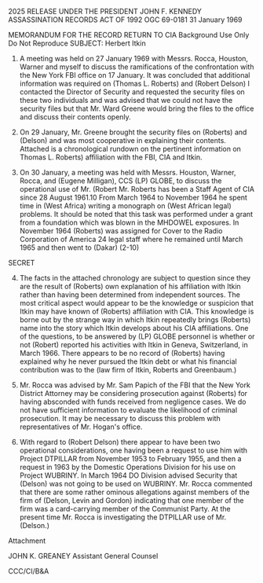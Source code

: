 2025 RELEASE UNDER THE PRESIDENT JOHN F. KENNEDY ASSASSINATION RECORDS ACT OF 1992
OGC 69-0181
31 January 1969

MEMORANDUM FOR THE RECORD
RETURN TO CIA
Background Use Only
Do Not Reproduce
SUBJECT: Herbert Itkin

1. A meeting was held on 27 January 1969 with Messrs. Rocca, Houston, Warner and myself to discuss the ramifications of the confrontation with the New York FBI office on 17 January. It was concluded that additional information was required on
(Thomas L. Roberts) and (Robert Delson) I contacted the Director
of Security and requested the security files on these two individuals and was advised that we could not have the security files but that Mr. Ward Greene would bring the files to the office and discuss their contents openly.

2. On 29 January, Mr. Greene brought the security files on (Roberts) and (Delson) and was most cooperative in explaining their contents. Attached is a chronological rundown on the pertinent information on Thomas L. Roberts) affiliation with the FBI, CIA and Itkin.

3. On 30 January, a meeting was held with Messrs. Houston, Warner, Rocca, and (Eugene Milligan), CCS (LP) GLOBE, to discuss the operational use of Mr. (Robert Mr. Roberts has been a Staff Agent of CIA since 28 August 1961.10 From March 1964 to November 1964 he spent time in (West Africa) writing a monograph on (West African legal) problems. It should be noted that this task was performed under a grant from a foundation which was
blown in the MHDOWEL exposures. In November 1964 (Roberts)
was assigned for Cover to the Radio Corporation of America 24 legal staff where he remained until March 1965 and then went to (Dakar)
(2-10)

SECRET

4. The facts in the attached chronology are subject to question since they are the result of (Roberts) own explanation of his affiliation with Itkin rather than having been determined from independent sources. The most critical aspect would appear to be the knowledge or suspicion that Itkin may have known of (Roberts) affiliation with CIA. This knowledge is borne out by
the strange way in which Itkin repeatedly brings (Roberts) name into the story which Itkin develops about his CIA affiliations. One of the questions, to be answered by (LP) GLOBE personnel is whether or not (Robert) reported his activities with Itkin in Geneva, Switzerland, in March 1966. There appears to be no record of (Roberts) having explained why he never pursued the Itkin debt or what his financial contribution was to the (law firm of Itkin, Roberts and Greenbaum.)

5. Mr. Rocca was advised by Mr. Sam Papich of the FBI that the New York District Attorney may be considering prosecution against (Roberts) for having absconded with funds received from negligence cases. We do not have sufficient information to evaluate the likelihood of criminal prosecution. It may be necessary to discuss this problem with representatives of Mr. Hogan's office.

6. With regard to (Robert Delson) there appear to have been two operational considerations, one having been a request to use him with Project DTPILLAR from November 1953 to February 1955, and then a request in 1963 by the Domestic Operations Division for his use on Project WUBRINY. In March 1964 DO Division advised Security that (Delson) was not going to be used on WUBRINY. Mr. Rocca commented that there are some rather ominous allegations against members of the firm of (Delson, Levin and Gordon) indicating that one member of the firm was a card-carrying member of the Communist Party. At the present time Mr. Rocca is investigating the DTPILLAR use of Mr. (Delson.)

Attachment

JOHN K. GREANEY
Assistant General Counsel

CCC/CI/B&A
